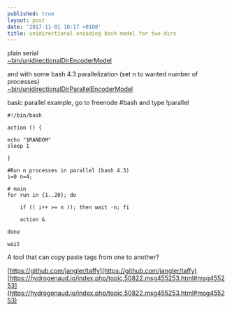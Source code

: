```yaml
---
published: true
layout: post
date: '2017-11-01 10:17 +0100'
title: unidirectional encoding bash model for two dirs
---
```

plain serial  
[~bin/unidirectionalDirEncoderModel](https://github.com/brontosaurusrex/stretchbang/blob/master/.experiments/bin/unidirectionalDirEncoderModel)

and with some bash 4.3 parallelization (set n to wanted number of processes)  
[~bin/unidirectionalDirParallelEncoderModel](https://github.com/brontosaurusrex/stretchbang/blob/master/.experiments/bin/unidirectionalDirParallelEncoderModel)

basic parallel example, go to freenode #bash and type !parallel  

    #!/bin/bash

    action () {

    echo "$RANDOM"
    sleep 1

    }

    #Run n processes in parallel (bash 4.3)
    i=0 n=4; 

    # main
    for run in {1..20}; do

        if (( i++ >= n )); then wait -n; fi

        action & 
        
    done 

    wait

A tool that can copy paste tags from one to another?

[https://github.com/jangler/taffy](https://github.com/jangler/taffy)  
[https://hydrogenaud.io/index.php/topic,50822.msg455253.html#msg455253](https://hydrogenaud.io/index.php/topic,50822.msg455253.html#msg455253)
